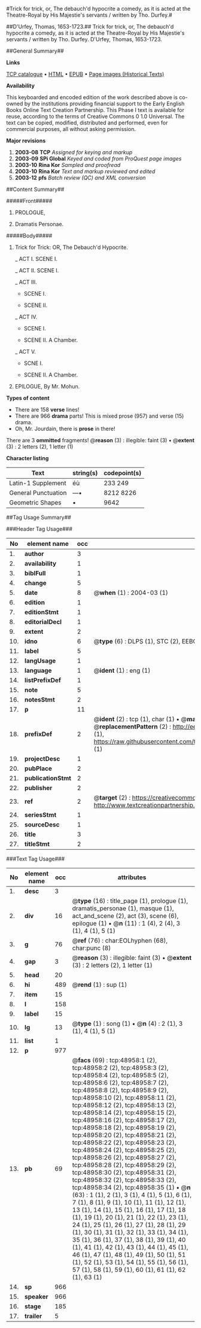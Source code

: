 #Trick for trick, or, The debauch'd hypocrite a comedy, as it is acted at the Theatre-Royal by His Majestie's servants / written by Tho. Durfey.#

##D'Urfey, Thomas, 1653-1723.##
Trick for trick, or, The debauch'd hypocrite a comedy, as it is acted at the Theatre-Royal by His Majestie's servants / written by Tho. Durfey.
D'Urfey, Thomas, 1653-1723.

##General Summary##

**Links**

[TCP catalogue](http://www.ota.ox.ac.uk/tcp/)  • 
[HTML](http://tei.it.ox.ac.uk/tcp/Texts-HTML/free/A37/A37025.html)  • 
[EPUB](http://tei.it.ox.ac.uk/tcp/Texts-EPUB/free/A37/A37025.epub) • 
[Page images (Historical Texts)](https://data.historicaltexts.jisc.ac.uk/view?pubId=eebo-11778235e&pageId=eebo-11778235e-48958-1)

**Availability**

This keyboarded and encoded edition of the
	       work described above is co-owned by the institutions
	       providing financial support to the Early English Books
	       Online Text Creation Partnership. This Phase I text is
	       available for reuse, according to the terms of Creative
	       Commons 0 1.0 Universal. The text can be copied,
	       modified, distributed and performed, even for
	       commercial purposes, all without asking permission.

**Major revisions**

1. __2003-08__ __TCP__ *Assigned for keying and markup*
1. __2003-09__ __SPi Global__ *Keyed and coded from ProQuest page images*
1. __2003-10__ __Rina Kor__ *Sampled and proofread*
1. __2003-10__ __Rina Kor__ *Text and markup reviewed and edited*
1. __2003-12__ __pfs__ *Batch review (QC) and XML conversion*

##Content Summary##

#####Front#####

1. PROLOGUE,

1. Dramatis Personae.

#####Body#####

1. Trick for Trick: OR, The Debauch'd Hypocrite.

    _ ACT I. SCENE I.

    _ ACT II. SCENE I.

    _ ACT III.

      * SCENE I.

      * SCENE II.

    _ ACT IV.

      * SCENE I.

      * SCENE II. A Chamber.

    _ ACT V.

      * SCNE I.

      * SCENE II. A Chamber.

1. EPILOGUE, By Mr. Mohun.

**Types of content**

  * There are 158 **verse** lines!
  * There are 966 **drama** parts! This is mixed prose (957) and verse (15) drama.
  * Oh, Mr. Jourdain, there is **prose** in there!

There are 3 **ommitted** fragments! 
 @__reason__ (3) : illegible: faint (3)  •  @__extent__ (3) : 2 letters (2), 1 letter (1)

**Character listing**


|Text|string(s)|codepoint(s)|
|---|---|---|
|Latin-1 Supplement|éù|233 249|
|General Punctuation|—•|8212 8226|
|Geometric Shapes|▪|9642|

##Tag Usage Summary##

###Header Tag Usage###

|No|element name|occ|attributes|
|---|---|---|---|
|1.|__author__|3||
|2.|__availability__|1||
|3.|__biblFull__|1||
|4.|__change__|5||
|5.|__date__|8| @__when__ (1) : 2004-03 (1)|
|6.|__edition__|1||
|7.|__editionStmt__|1||
|8.|__editorialDecl__|1||
|9.|__extent__|2||
|10.|__idno__|6| @__type__ (6) : DLPS (1), STC (2), EEBO-CITATION (1), OCLC (1), VID (1)|
|11.|__label__|5||
|12.|__langUsage__|1||
|13.|__language__|1| @__ident__ (1) : eng (1)|
|14.|__listPrefixDef__|1||
|15.|__note__|5||
|16.|__notesStmt__|2||
|17.|__p__|11||
|18.|__prefixDef__|2| @__ident__ (2) : tcp (1), char (1)  •  @__matchPattern__ (2) : ([0-9\-]+):([0-9IVX]+) (1), (.+) (1)  •  @__replacementPattern__ (2) : http://eebo.chadwyck.com/downloadtiff?vid=$1&page=$2 (1), https://raw.githubusercontent.com/textcreationpartnership/Texts/master/tcpchars.xml#$1 (1)|
|19.|__projectDesc__|1||
|20.|__pubPlace__|2||
|21.|__publicationStmt__|2||
|22.|__publisher__|2||
|23.|__ref__|2| @__target__ (2) : https://creativecommons.org/publicdomain/zero/1.0/ (1), http://www.textcreationpartnership.org/docs/. (1)|
|24.|__seriesStmt__|1||
|25.|__sourceDesc__|1||
|26.|__title__|3||
|27.|__titleStmt__|2||


###Text Tag Usage###

|No|element name|occ|attributes|
|---|---|---|---|
|1.|__desc__|3||
|2.|__div__|16| @__type__ (16) : title_page (1), prologue (1), dramatis_personae (1), masque (1), act_and_scene (2), act (3), scene (6), epilogue (1)  •  @__n__ (11) : 1 (4), 2 (4), 3 (1), 4 (1), 5 (1)|
|3.|__g__|76| @__ref__ (76) : char:EOLhyphen (68), char:punc (8)|
|4.|__gap__|3| @__reason__ (3) : illegible: faint (3)  •  @__extent__ (3) : 2 letters (2), 1 letter (1)|
|5.|__head__|20||
|6.|__hi__|489| @__rend__ (1) : sup (1)|
|7.|__item__|15||
|8.|__l__|158||
|9.|__label__|15||
|10.|__lg__|13| @__type__ (1) : song (1)  •  @__n__ (4) : 2 (1), 3 (1), 4 (1), 5 (1)|
|11.|__list__|1||
|12.|__p__|977||
|13.|__pb__|69| @__facs__ (69) : tcp:48958:1 (2), tcp:48958:2 (2), tcp:48958:3 (2), tcp:48958:4 (2), tcp:48958:5 (2), tcp:48958:6 (2), tcp:48958:7 (2), tcp:48958:8 (2), tcp:48958:9 (2), tcp:48958:10 (2), tcp:48958:11 (2), tcp:48958:12 (2), tcp:48958:13 (2), tcp:48958:14 (2), tcp:48958:15 (2), tcp:48958:16 (2), tcp:48958:17 (2), tcp:48958:18 (2), tcp:48958:19 (2), tcp:48958:20 (2), tcp:48958:21 (2), tcp:48958:22 (2), tcp:48958:23 (2), tcp:48958:24 (2), tcp:48958:25 (2), tcp:48958:26 (2), tcp:48958:27 (2), tcp:48958:28 (2), tcp:48958:29 (2), tcp:48958:30 (2), tcp:48958:31 (2), tcp:48958:32 (2), tcp:48958:33 (2), tcp:48958:34 (2), tcp:48958:35 (1)  •  @__n__ (63) : 1 (1), 2 (1), 3 (1), 4 (1), 5 (1), 6 (1), 7 (1), 8 (1), 9 (1), 10 (1), 11 (1), 12 (1), 13 (1), 14 (1), 15 (1), 16 (1), 17 (1), 18 (1), 19 (1), 20 (1), 21 (1), 22 (1), 23 (1), 24 (1), 25 (1), 26 (1), 27 (1), 28 (1), 29 (1), 30 (1), 31 (1), 32 (1), 33 (1), 34 (1), 35 (1), 36 (1), 37 (1), 38 (1), 39 (1), 40 (1), 41 (1), 42 (1), 43 (1), 44 (1), 45 (1), 46 (1), 47 (1), 48 (1), 49 (1), 50 (1), 51 (1), 52 (1), 53 (1), 54 (1), 55 (1), 56 (1), 57 (1), 58 (1), 59 (1), 60 (1), 61 (1), 62 (1), 63 (1)|
|14.|__sp__|966||
|15.|__speaker__|966||
|16.|__stage__|185||
|17.|__trailer__|5||
